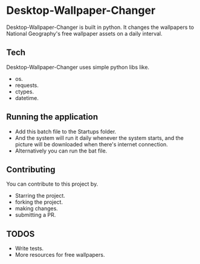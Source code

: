# Desktop-Wallpaper-Changer
Desktop-Wallpaper-Changer is built in python.
It changes the wallpapers to National Geography's free wallpaper assets on a daily interval. 

## Tech
Desktop-Wallpaper-Changer uses simple python libs like.
- os.
- requests.
- ctypes.
- datetime.

## Running the application
- Add this batch file to the Startups folder.
- And the system will run it daily whenever the system starts, and the picture will be downloaded when there's internet    connection.
- Alternatively you can run the bat file.

## Contributing
You can contribute to this project by.
- Starring the project.
- forking the project.
- making changes.
- submitting a PR.

## TODOS
- Write tests.
- More resources for free wallpapers.



